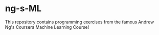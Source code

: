 # ng-s-ML
This repository contains programming exercises from the famous Andrew Ng's Coursera Machine Learning Course!
